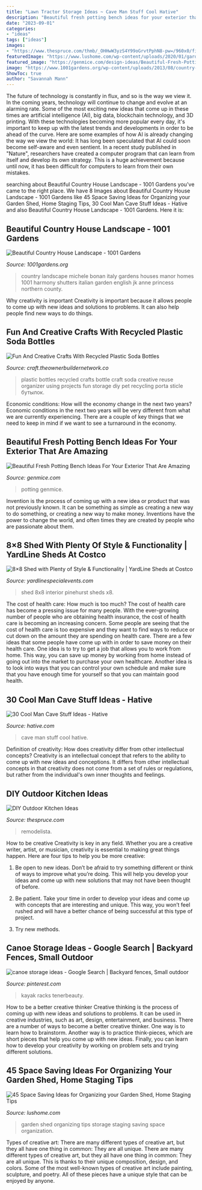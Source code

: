 ```yaml
---
title: "Lawn Tractor Storage Ideas ~ Cave Man Stuff Cool Hative"
description: "Beautiful fresh potting bench ideas for your exterior that are amazing"
date: "2023-09-01"
categories:
- "ideas"
tags: ["ideas"]
images:
- "https://www.thespruce.com/thmb/_OHHwW3yzS4Y99oGrvtPphN8-pw=/960x0/filters:no_upscale():max_bytes(150000):strip_icc()/egg-outside-kitchen-remodelista-56a576bb5f9b58b7d0dd0a80.jpg"
featuredImage: "https://www.lushome.com/wp-content/uploads/2020/01/garden-shed-storage-organization-tips-36.jpg"
featured_image: "https://genmice.com/design-ideas/Beautiful-Fresh-Potting-Bench-Ideas-For-Your-Exterior-That-A/569.jpeg"
image: "https://www.1001gardens.org/wp-content/uploads/2013/08/country-house-728x485.jpg"
ShowToc: true
author: "Savannah Mann"
---
```



The future of technology is constantly in flux, and so is the way we view it.
In the coming years, technology will continue to change and evolve at an alarming rate. Some of the most exciting new ideas that come up in these times are artificial intelligence (AI), big data, blockchain technology, and 3D printing. With these technologies becoming more popular every day, it's important to keep up with the latest trends and developments in order to be ahead of the curve. Here are some examples of how AI is already changing the way we view the world: 
It has long been speculated that AI could soon become self-aware and even sentient. In a recent study published in "Nature", researchers have created a computer program that can learn from itself and develop its own strategy. This is a huge achievement because until now, it has been difficult for computers to learn from their own mistakes.

	

		
searching about Beautiful Country House Landscape - 1001 Gardens you've came to the right place. We have 8 Images about Beautiful Country House Landscape - 1001 Gardens like 45 Space Saving Ideas for Organizing your Garden Shed, Home Staging Tips, 30 Cool Man Cave Stuff Ideas - Hative and also Beautiful Country House Landscape - 1001 Gardens. Here it is:
		
    
## Beautiful Country House Landscape - 1001 Gardens

<img loading=lazy src="https://www.1001gardens.org/wp-content/uploads/2013/08/country-house-728x485.jpg" onerror="this.onerror=null;this.src='https://tse2.mm.bing.net/th?id=OIP.RXVC7V7o5f2ssbdmwW28swHaE7&amp;pid=15.1';" alt="Beautiful Country House Landscape - 1001 Gardens">

_Source: 1001gardens.org_

>country landscape michele bonan italy gardens houses manor homes 1001 harmony shutters italian garden english jk anne princess northern county. 

	

Why creativity is important
Creativity is important because it allows people to come up with new ideas and solutions to problems. It can also help people find new ways to do things.

    
## Fun And Creative Crafts With Recycled Plastic Soda Bottles

<img loading=lazy src="http://craft.theownerbuildernetwork.co/files/2015/04/Plastic-Bottle-Ideas006.jpg" onerror="this.onerror=null;this.src='https://tse4.mm.bing.net/th?id=OIP.HGmixYqLTdXLvrIOqjLB1wHaFq&amp;pid=15.1';" alt="Fun And Creative Crafts With Recycled Plastic Soda Bottles">

_Source: craft.theownerbuildernetwork.co_

>plastic bottles recycled crafts bottle craft soda creative reuse organizer using projects fun storage diy pet recycling porta sticle бутылок. 

	

Economic conditions: How will the economy change in the next two years?
Economic conditions in the next two years will be very different from what we are currently experiencing. There are a couple of key things that we need to keep in mind if we want to see a turnaround in the economy.

    
## Beautiful Fresh Potting Bench Ideas For Your Exterior That Are Amazing

<img loading=lazy src="https://genmice.com/design-ideas/Beautiful-Fresh-Potting-Bench-Ideas-For-Your-Exterior-That-A/569.jpeg" onerror="this.onerror=null;this.src='https://tse1.mm.bing.net/th?id=OIP.xXbRgDZZql7JNWD2z8waKgHaLB&amp;pid=15.1';" alt="Beautiful Fresh Potting Bench Ideas For Your Exterior That Are Amazing">

_Source: genmice.com_

>potting genmice. 

	

Invention is the process of coming up with a new idea or product that was not previously known. It can be something as simple as creating a new way to do something, or creating a new way to make money. Inventions have the power to change the world, and often times they are created by people who are passionate about them.

    
## 8×8 Shed With Plenty Of Style &amp; Functionality | YardLine Sheds At Costco

<img loading=lazy src="http://www.yardlinespecialevents.com/assets/pinehurst_interior_1-380x324.jpg" onerror="this.onerror=null;this.src='https://tse4.mm.bing.net/th?id=OIP.xf1uhIxbmEzL9-UxznlavwAAAA&amp;pid=15.1';" alt="8×8 Shed with Plenty of Style &amp; Functionality | YardLine Sheds at Costco">

_Source: yardlinespecialevents.com_

>shed 8x8 interior pinehurst sheds x8. 

	

The cost of health care: How much is too much?
The cost of health care has become a pressing issue for many people. With the ever-growing number of people who are obtaining health insurance, the cost of health care is becoming an increasing concern. Some people are seeing that the cost of health care is too expensive and they want to find ways to reduce or cut down on the amount they are spending on health care. There are a few ideas that some people have come up with in order to save money on their health care. One idea is to try to get a job that allows you to work from home. This way, you can save up money by working from home instead of going out into the market to purchase your own healthcare. Another idea is to look into ways that you can control your own schedule and make sure that you have enough time for yourself so that you can maintain good health.

    
## 30 Cool Man Cave Stuff Ideas - Hative

<img loading=lazy src="https://hative.com/wp-content/uploads/2015/06/12-man-cave-stuff-ideas.jpg" onerror="this.onerror=null;this.src='https://tse4.mm.bing.net/th?id=OIP.dvJ2GNnzEK2IqDl4kylH8gHaGL&amp;pid=15.1';" alt="30 Cool Man Cave Stuff Ideas - Hative">

_Source: hative.com_

>cave man stuff cool hative. 

	

Definition of creativity: How does creativity differ from other intellectual concepts?
Creativity is an intellectual concept that refers to the ability to come up with new ideas and conceptions. It differs from other intellectual concepts in that creativity does not come from a set of rules or regulations, but rather from the individual's own inner thoughts and feelings.

    
## DIY Outdoor Kitchen Ideas

<img loading=lazy src="https://www.thespruce.com/thmb/_OHHwW3yzS4Y99oGrvtPphN8-pw=/960x0/filters:no_upscale():max_bytes(150000):strip_icc()/egg-outside-kitchen-remodelista-56a576bb5f9b58b7d0dd0a80.jpg" onerror="this.onerror=null;this.src='https://tse4.mm.bing.net/th?id=OIP.FJEy-LeLqdyj7nxK15AhiAHaLH&amp;pid=15.1';" alt="DIY Outdoor Kitchen Ideas">

_Source: thespruce.com_

>remodelista. 

	

How to be creative
Creativity is key in any field. Whether you are a creative writer, artist, or musician, creativity is essential to making great things happen. Here are four tips to help you be more creative:
1. Be open to new ideas. Don’t be afraid to try something different or think of ways to improve what you’re doing. This will help you develop your ideas and come up with new solutions that may not have been thought of before.

2. Be patient. Take your time in order to develop your ideas and come up with concepts that are interesting and unique. This way, you won’t feel rushed and will have a better chance of being successful at this type of project.

3. Try new methods.

    
## Canoe Storage Ideas - Google Search | Backyard Fences, Small Outdoor

<img loading=lazy src="https://i.pinimg.com/736x/75/38/98/7538985e16f8c23ddb7e41a3830bb48b.jpg" onerror="this.onerror=null;this.src='https://tse3.mm.bing.net/th?id=OIP.GWjkJqJChrwRydxy78vfhwHaJ4&amp;pid=15.1';" alt="canoe storage ideas - Google Search | Backyard fences, Small outdoor">

_Source: pinterest.com_

>kayak racks tenerbeauty. 

	

How to be a better creative thinker
Creative thinking is the process of coming up with new ideas and solutions to problems. It can be used in creative industries, such as art, design, entertainment, and business. There are a number of ways to become a better creative thinker. One way is to learn how to brainstorm. Another way is to practice think-pieces, which are short pieces that help you come up with new ideas. Finally, you can learn how to develop your creativity by working on problem sets and trying different solutions.

    
## 45 Space Saving Ideas For Organizing Your Garden Shed, Home Staging Tips

<img loading=lazy src="https://www.lushome.com/wp-content/uploads/2020/01/garden-shed-storage-organization-tips-36.jpg" onerror="this.onerror=null;this.src='https://tse1.mm.bing.net/th?id=OIP.SCxR3YivKxc7gnxIIxhMGwAAAA&amp;pid=15.1';" alt="45 Space Saving Ideas for Organizing your Garden Shed, Home Staging Tips">

_Source: lushome.com_

>garden shed organizing tips storage staging saving space organization. 

	

Types of creative art: There are many different types of creative art, but they all have one thing in common: They are all unique.
There are many different types of creative art, but they all have one thing in common: They are all unique. This is thanks to their unique composition, design, and colors. Some of the most well-known types of creative art include painting, sculpture, and poetry. All of these pieces have a unique style that can be enjoyed by anyone.

